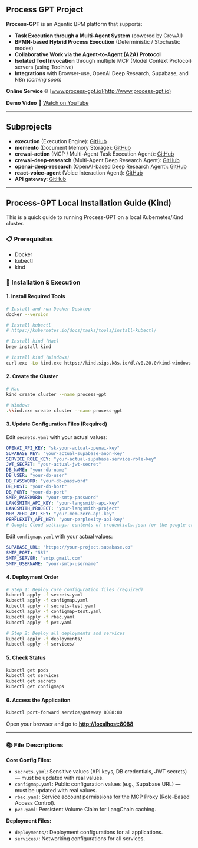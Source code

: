 

## Process GPT Project

**Process-GPT** is an Agentic BPM platform that supports:

* **Task Execution through a Multi-Agent System** (powered by CrewAI)
* **BPMN-based Hybrid Process Execution** (Deterministic / Stochastic modes)
* **Collaborative Work via the Agent-to-Agent (A2A) Protocol**
* **Isolated Tool Invocation** through multiple MCP (Model Context Protocol) servers (using Toolhive)
* **Integrations** with Browser-use, OpenAI Deep Research, Supabase, and N8n *(coming soon)*

**Online Service**
🌐 [www.process-gpt.io](http://www.process-gpt.io)

**Demo Video**
🎥 [Watch on YouTube](https://youtu.be/KBxxQvxvmPo?si=dtuKqc-WMTzw0jVh)

---

## Subprojects

* **execution** (Execution Engine): [GitHub](https://github.com/uengine-oss/process-gpt-execution)
* **memento** (Document Memory Storage): [GitHub](https://github.com/uengine-oss/process-gpt-memento)
* **crewai-action** (MCP / Multi-Agent Task Execution Agent): [GitHub](https://github.com/uengine-oss/prcoess-gpt-crewai-action)
* **crewai-deep-research** (Multi-Agent Deep Research Agent): [GitHub](https://github.com/uengine-oss/process-gpt-crewai-deep-research)
* **openai-deep-research** (OpenAI-based Deep Research Agent): [GitHub](https://github.com/uengine-oss/process-gpt-openai-deep-research)
* **react-voice-agent** (Voice Interaction Agent): [GitHub](https://github.com/uengine-oss/process-gpt-react-voice-agent)
* **API gateway**: [GitHub](https://github.com/uengine-oss/process-gpt-gateway)

---

## Process-GPT Local Installation Guide (Kind)

This is a quick guide to running Process-GPT on a local Kubernetes/Kind cluster.

### 📋 Prerequisites

* Docker
* kubectl
* kind

### 🚀 Installation & Execution

#### 1. Install Required Tools

```bash
# Install and run Docker Desktop
docker --version

# Install kubectl
# https://kubernetes.io/docs/tasks/tools/install-kubectl/

# Install kind (Mac)
brew install kind

# Install kind (Windows)
curl.exe -Lo kind.exe https://kind.sigs.k8s.io/dl/v0.20.0/kind-windows-amd64
```

#### 2. Create the Cluster

```bash
# Mac
kind create cluster --name process-gpt

# Windows
.\kind.exe create cluster --name process-gpt
```

#### 3. Update Configuration Files (Required)

Edit `secrets.yaml` with your actual values:

```yaml
OPENAI_API_KEY: "sk-your-actual-openai-key"
SUPABASE_KEY: "your-actual-supabase-anon-key"
SERVICE_ROLE_KEY: "your-actual-supabase-service-role-key"
JWT_SECRET: "your-actual-jwt-secret"
DB_NAME: "your-db-name"
DB_USER: "your-db-user"
DB_PASSWORD: "your-db-password"
DB_HOST: "your-db-host"
DB_PORT: "your-db-port"
SMTP_PASSWORD: "your-smtp-password"
LANGSMITH_API_KEY: "your-langsmith-api-key"
LANGSMITH_PROJECT: "your-langsmith-project"
MEM_ZERO_API_KEY: "your-mem-zero-api-key"
PERPLEXITY_API_KEY: "your-perplexity-api-key"
# Google Cloud settings: contents of credentials.json for the google-credentials secret
```

Edit `configmap.yaml` with your actual values:

```yaml
SUPABASE_URL: "https://your-project.supabase.co"
SMTP_PORT: "587"
SMTP_SERVER: "smtp.gmail.com"
SMTP_USERNAME: "your-smtp-username"
```

#### 4. Deployment Order

```bash
# Step 1: Deploy core configuration files (required)
kubectl apply -f secrets.yaml
kubectl apply -f configmap.yaml
kubectl apply -f secrets-test.yaml
kubectl apply -f configmap-test.yaml
kubectl apply -f rbac.yaml
kubectl apply -f pvc.yaml

# Step 2: Deploy all deployments and services
kubectl apply -f deployments/
kubectl apply -f services/
```

#### 5. Check Status

```bash
kubectl get pods
kubectl get services
kubectl get secrets
kubectl get configmaps
```

#### 6. Access the Application

```bash
kubectl port-forward service/gateway 8088:80
```

Open your browser and go to **[http://localhost:8088](http://localhost:8088)**

---

### 📚 File Descriptions

**Core Config Files:**

* `secrets.yaml`: Sensitive values (API keys, DB credentials, JWT secrets) — must be updated with real values.
* `configmap.yaml`: Public configuration values (e.g., Supabase URL) — must be updated with real values.
* `rbac.yaml`: Service account permissions for the MCP Proxy (Role-Based Access Control).
* `pvc.yaml`: Persistent Volume Claim for LangChain caching.

**Deployment Files:**

* `deployments/`: Deployment configurations for all applications.
* `services/`: Networking configurations for all services.

